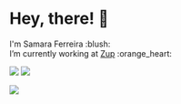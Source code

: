 # Hey, there! 👋

<p>
I'm Samara Ferreira :blush:
<br>
I’m currently working at <a href="https://www.zup.com.br/">Zup</a> :orange_heart:
</p>

<p>
<a href="https://www.linkedin.com/in/samarafer"><img src="https://img.shields.io/badge/linkedin-0077B5.svg?style=for-the-badge&logo=linkedin&logoColor=white"></a>
<a href="mailto:ferreirasamara.sf@gmail.com"><img src="https://img.shields.io/badge/e‑mail-D14836.svg?style=for-the-badge&logo=GMail&logoColor=white"></a>
</p>
<img align="center" src="https://github-readme-stats.vercel.app/api/top-langs/?username=samaraferreira&show_icons=true&layout=compact" />
<!--  
<h4>🚀 Skills</h4>
<ul>
    <li> HTML5 | CSS3 </li>
    <li> JavaScript | TypeScript | Java</li>
    <li> ReactJS | Node.js</li>
    <br>
    <img align="center" src="https://github-readme-stats.vercel.app/api/top-langs/?username=samaraferreira&show_icons=true&layout=compact" />
</ul>
-->

